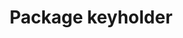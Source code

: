 ---
title: "Package keyholder"
description: '__Store Data About Rows__. Tools for keeping track of information, named "keys", about rows of data frame like objects. Powers [ruler](https://echasnovski.github.io/ruler/) package.'
repo: "keyholder"
slug: package-keyholder
tags:
  - Rpackage
---